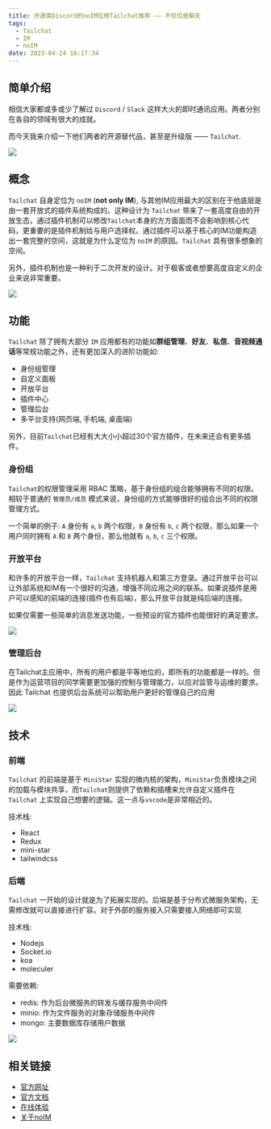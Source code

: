 ```yaml
---
title: 开源类Discord的noIM应用Tailchat推荐 —— 不仅仅是聊天
tags:
  - Tailchat
  - IM
  - noIM
date: 2023-04-24 16:17:34
---
```


## 简单介绍

相信大家都或多或少了解过 `Discord` / `Slack` 这样大火的即时通讯应用。两者分别在各自的领域有很大的成就。

而今天我来介绍一下他们两者的开源替代品，甚至是升级版 —— `Tailchat`.

![](/images/tailchat/hello.png)

## 概念

`Tailchat` 自身定位为 `noIM` (**not only IM**), 与其他IM应用最大的区别在于他底层是由一套开放式的插件系统构成的。这种设计为 `Tailchat` 带来了一套高度自由的开放生态，通过插件机制可以修改`Tailchat`本身的方方面面而不会影响到核心代码，更重要的是插件机制给与用户选择权。通过插件可以基于核心的IM功能构造出一套完整的空间，这就是为什么定位为 `noIM` 的原因。`Tailchat` 具有很多想象的空间。

另外，插件机制也是一种利于二次开发的设计。对于极客或者想要高度自定义的企业来说非常重要。

![](/images/tailchat/plugins.png)

## 功能

`Tailchat` 除了拥有大部分 `IM` 应用都有的功能如**群组管理**、**好友**、**私信**、**音视频通话**等常规功能之外，还有更加深入的进阶功能如:
- 身份组管理
- 自定义面板
- 开放平台
- 插件中心
- 管理后台
- 多平台支持(网页端, 手机端, 桌面端)

另外，目前`Tailchat`已经有大大小小超过30个官方插件，在未来还会有更多插件。

### 身份组

`Tailchat`的权限管理采用 RBAC 策略，基于身份组的组合能够拥有不同的权限。相较于普通的 `管理员/成员` 模式来说，身份组的方式能够很好的组合出不同的权限管理方式。

一个简单的例子: `A` 身份有 `a`, `b` 两个权限，`B` 身份有 `b`, `c` 两个权限，那么如果一个用户同时拥有 `A` 和 `B` 两个身份，那么他就有 `a`, `b`, `c` 三个权限。

### 开放平台

和许多的开放平台一样，`Tailchat` 支持机器人和第三方登录。通过开放平台可以让外部系统和IM有一个很好的沟通，增强不同应用之间的联系。如果说插件是用户可以感知的前端的连接(插件也有后端)，那么开放平台就是纯后端的连接。

如果仅需要一些简单的消息发送功能，一些预设的官方插件也能很好的满足要求。

![](/images/tailchat/github-bot.png)

### 管理后台

在Tailchat主应用中，所有的用户都是平等地位的，即所有的功能都是一样的。但是作为运营项目的同学需要更加强的控制与管理能力，以应对监管与运维的要求。因此 Tailchat 也提供后台系统可以帮助用户更好的管理自己的应用

![](/images/tailchat/admin-network.png)

## 技术

### 前端

`Tailchat` 的前端是基于 `MiniStar` 实现的微内核的架构，`MiniStar`负责模块之间的加载与模块共享，而`Tailchat`则提供了依赖和插槽来允许自定义插件在 `Tailchat` 上实现自己想要的逻辑。这一点与`vscode`是非常相近的。

技术栈:

- React
- Redux
- mini-star
- tailwindcss

### 后端

`Tailchat` 一开始的设计就是为了拓展实现的。后端是基于分布式微服务架构，无需修改就可以直接进行扩容。对于外部的服务接入只需要接入网络即可实现

技术栈:
- Nodejs
- Socket.io
- koa
- moleculer

需要依赖:
- redis: 作为后台微服务的转发与缓存服务中间件
- minio: 作为文件服务的对象存储服务中间件
- mongo: 主要数据库存储用户数据

![](/images/tailchat/overview.png)

## 相关链接

- [官方网址](https://tailchat.msgbyte.com/)
- [官方文档](https://tailchat.msgbyte.com/docs/intro)
- [在线体验](https://nightly.paw.msgbyte.com/)
- [关于noIM](https://tailchat.msgbyte.com/zh-Hans/blog/2023/03/01/the-era-of-noIM)
